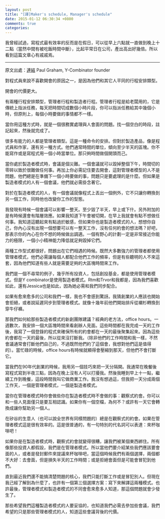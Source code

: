 ```yaml
---
layout: post
title: "[譯]Maker's schedule, Manager's schedule"
date: 2015-01-12 06:30:34 +0800
comments: true
categories: 
---
```


我曾經試過，寫程式最有效率的反而是在假日，可以從早上六點就一直做到晚上十二點（當然中間有被吃飯時間中斷），比起平常日在公司，產出高出好幾倍。所以看到這篇文章心有戚戚焉。

------------

原文出處：[連結](http://www.paulgraham.com/makersschedule.html) Paul Graham, Y-Combinator founder

<!--
One reason programmers dislike meetings so much is that they're on a different type of schedule from other people. Meetings cost them more.
-->
對程式員來說不喜歡開會的原因之一，是因為他們和其它人平同的行程安排類型。

開會的代價更大。

<!--
There are two types of schedule, which I'll call the manager's schedule and the maker's schedule. The manager's schedule is for bosses. It's embodied in the traditional appointment book, with each day cut into one hour intervals. You can block off several hours for a single task if you need to, but by default you change what you're doing every hour.
-->

有兩種行程安排類型，管理者行程和製造者行程。管理者行程是給老闆用的，它是傳統上指派任務，每天把時間切成數個小時片段，你可以指派任務給其中幾個小時，但原則上，每個小時要做的事情都不一樣。
<!--more-->

<!--
When you use time that way, it's merely a practical problem to meet with someone. Find an open slot in your schedule, book them, and you're done.
-->

當你用這種方式時，就是一個很務實處理與人會面的問題。找一個空白的時段，註記起來，然後就完成了。

<!--
Most powerful people are on the manager's schedule. It's the schedule of command. But there's another way of using time that's common among people who make things, like programmers and writers. They generally prefer to use time in units of half a day at least. You can't write or program well in units of an hour. That's barely enough time to get started.
-->

很多有能力的人都是管理者類型。這是一種命令的安排。但對於製造產品，像是程式員和作家，還有另一種方式。他們通常時間的單位，傾向至少半天的區塊。你不能寫作或是寫程式用一個小時當單位。那只夠時間做個開頭而己。


<!--
When you're operating on the maker's schedule, meetings are a disaster. A single meeting can blow a whole afternoon, by breaking it into two pieces each too small to do anything hard in. Plus you have to remember to go to the meeting. That's no problem for someone on the manager's schedule. There's always something coming on the next hour; the only question is what. But when someone on the maker's schedule has a meeting, they have to think about it.
-->

當你處於製造者模式時，會議是個災難。一個會議就可以毀掉整個下午，時間切的零碎以致於很難做任何事。再加上你必需記住要去開會，這對管理者模型的人不是問題，他們總是在準備下一個小時要做的事，問題只是要處理的是什麼。但如果是製造者模式的人有一個會議，他們就必需掛念著它。


<!--
For someone on the maker's schedule, having a meeting is like throwing an exception. It doesn't merely cause you to switch from one task to another; it changes the mode in which you work.
-->

對於在製造者模式的人，有一個會議就像程式上丟出一個例外，它不只讓你轉換到另一個工作，同時他也改變你工作的型態。


<!--
I find one meeting can sometimes affect a whole day. A meeting commonly blows at least half a day, by breaking up a morning or afternoon. But in addition there's sometimes a cascading effect. If I know the afternoon is going to be broken up, I'm slightly less likely to start something ambitious in the morning. I know this may sound oversensitive, but if you're a maker, think of your own case. Don't your spirits rise at the thought of having an entire day free to work, with no appointments at all? Well, that means your spirits are correspondingly depressed when you don't. And ambitious projects are by definition close to the limits of your capacity. A small decrease in morale is enough to kill them off.
-->

我發現有時候一個會議可以影響一整天。至少毀了半天，早上或下什。另外附加的是有時候還會有階層效應。如果我知道下午會被切開，在早上我就會有點不想做任何事。我知道這聽起來有點過於敏感，但如果你也是製造者模式的人，想想你自己，你內心沒有出現一個想要可以有一整天工作，沒有任何約會的想法嗎？好吧，那表示你的內心在你不想的時候做出調適。一個有野心的計劃一定是非常接近你能力的極限，一個小小精神能力䧏低就足夠毀掉它們。

<!--
Each type of schedule works fine by itself. Problems arise when they meet. Since most powerful people operate on the manager's schedule, they're in a position to make everyone resonate at their frequency if they want to. But the smarter ones restrain themselves, if they know that some of the people working for them need long chunks of time to work in.
-->

兩種工作型式都很好，問題出在它們相遇的時候。既然大多數強力的管理者都使用管理者模式，他們必需讓每個人都配合他們工作的頻率，但是有些聽明的人不來這套，因為他們知道有些人就是需要足夠的大區塊時間來工作。

<!--
Our case is an unusual one. Nearly all investors, including all VCs I know, operate on the manager's schedule. But Y Combinator runs on the maker's schedule. Rtm and Trevor and I do because we always have, and Jessica does too, mostly, because she's gotten into sync with us.
-->

我們是一個不尋常的例子，幾乎所有投資人，包括創投基金，都是使用管理者模式。但是Y combinator是使用製造者模式。Rtm和Trvor和我都是，因為我們喜歡如此，還有Jessica也是如此，因為她必需和我們同步配合。

<!--
I wouldn't be surprised if there start to be more companies like us. I suspect founders may increasingly be able to resist, or at least postpone, turning into managers, just as a few decades ago they started to be able to resist switching from jeans to suits.
-->

如果有愈來愈多的公司和我們一樣，我也不會感到驚訝。我猜創業的人應該也開始會拒絕，或者說延遲同步到管理者模式。就像十幾年前他們開始排斥從襯杉轉換到穿牛仔褲。

<!--
How do we manage to advise so many startups on the maker's schedule? By using the classic device for simulating the manager's schedule within the maker's: office hours. Several times a week I set aside a chunk of time to meet founders we've funded. These chunks of time are at the end of my working day, and I wrote a signup program that ensures all the appointments within a given set of office hours are clustered at the end. Because they come at the end of my day these meetings are never an interruption. (Unless their working day ends at the same time as mine, the meeting presumably interrupts theirs, but since they made the appointment it must be worth it to them.) During busy periods, office hours sometimes get long enough that they compress the day, but they never interrupt it.
-->

那我們如何給那些製造者模式的新創團隊建議？經典的老方法，office hours。一週數次，我安排一個大區塊時間來看創辦人見面。這些時間都在我完成一天的工作後，我寫了一個登錄的程式來確保所有的約會都在一天的最後聚集起來。因為這些約會都在一天的最後，所以從來沒打斷我。（除非他們的工作時間和我一樣，不然會議通常會打斷他們自己的，不過既然他們約了這個會，我想對他們這是值得的）。當忙碌的時候，office hours有時候就顯得會壓縮到那天，但他們不會打斷它。

<!--
When we were working on our own startup, back in the 90s, I evolved another trick for partitioning the day. I used to program from dinner till about 3 am every day, because at night no one could interrupt me. Then I'd sleep till about 11 am, and come in and work until dinner on what I called "business stuff." I never thought of it in these terms, but in effect I had two workdays each day, one on the manager's schedule and one on the maker's.
-->

當我們在90年代創業的時候，我用另一個技巧來把一天分隔開。我通常在晚餐後寫程式寫到半夜三點，因為在晚上沒有人可以打擾我。然後我睡到早上十一點，繼續工作到晚餐，這段時間我叫它做商業工作。我沒有想過這，但我把一天分成兩個工作天，一個是管理者模式，一個是製造者模式。

<!--
When you're operating on the manager's schedule you can do something you'd never want to do on the maker's: you can have speculative meetings. You can meet someone just to get to know one another. If you have an empty slot in your schedule, why not? Maybe it will turn out you can help one another in some way.
-->

當你在管理者模式時你會做些你在製造者模式時不會做的事：觀察式約會。你可以和一些人見面僅只是要互相認識。如果你有一個空檔，為何不？或許有一天它會轉換成讓你幫助另一個人。

<!--
Business people in Silicon Valley (and the whole world, for that matter) have speculative meetings all the time. They're effectively free if you're on the manager's schedule. They're so common that there's distinctive language for proposing them: saying that you want to "grab coffee," for example.
-->

在矽谷的生意人（也可以說全世界有同樣問題的）總是在觀察式的約會。如果在管理者模式這是很有效率的。這是很普通的，有一句特別的代名詞可以表達：來杯咖啡吧！

<!--
Speculative meetings are terribly costly if you're on the maker's schedule, though. Which puts us in something of a bind. Everyone assumes that, like other investors, we run on the manager's schedule. So they introduce us to someone they think we ought to meet, or send us an email proposing we grab coffee. At this point we have two options, neither of them good: we can meet with them, and lose half a day's work; or we can try to avoid meeting them, and probably offend them.
-->

如果你是在製造者模式時，觀察式約會就變得很糟，讓我們被某個東西綁住。所有像那些投資人都假設，我們是在管理者模式。所以當他們要介紹某些我們應該要會面的人，或者是發封郵件來提議來杯咖啡吧，當這個時候我們有兩個選擇，兩個都不大好：去會面，但是損失半天的工作時間；或是拒絕會面但是可能會冒犯到他們。

<!--
Till recently we weren't clear in our own minds about the source of the problem. We just took it for granted that we had to either blow our schedules or offend people. But now that I've realized what's going on, perhaps there's a third option: to write something explaining the two types of schedule. Maybe eventually, if the conflict between the manager's schedule and the maker's schedule starts to be more widely understood, it will become less of a problem.
-->

直到最近我們還不能搞清楚問題的核心，我們只能打斷工作或是冒犯別人。但現在我己經了解到為什麼了，也許有一個第三個選擇方案：寫下來解譯這兩種模式。也許最後，管理者模式和製造者模式的不同會愈來愈多人知道，那這個問題就會少發生了。

<!--
Those of us on the maker's schedule are willing to compromise. We know we have to have some number of meetings. All we ask from those on the manager's schedule is that they understand the cost.
-->

那些希望我們這種製造者模式的人要妥協的，也知道我們必需去參加些會議，我們希望的只是那些管理者模式的人，知道這些會議背後的代價。